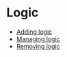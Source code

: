 # Logic

*   [Adding logic](create_semafor.md)
*   [Managing logic](create_logic.md)
*   [Removing logic](delete.md)
